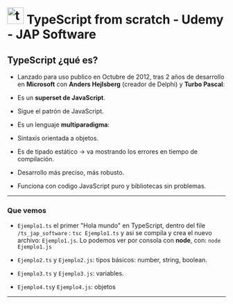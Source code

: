 # <img width="38" height="38" src="https://img.icons8.com/color/38/typescript.png" alt="typescript"/> TypeScript from scratch - Udemy - JAP Software

## TypeScript ¿qué es?

- Lanzado para uso publico en Octubre de 2012, tras 2 años de desarrollo en **Microsoft** con **Anders Hejlsberg** (creador de Delphi) y **Turbo Pascal**:

- Es un **superset de JavaScript**.

- Sigue el patrón de JavaScript.

- Es un lenguaje **multiparadigma**:

- Sintaxis orientada a objetos.

- Es de tipado estático -> va mostrando los errores en tiempo de compilación.

- Desarrollo más preciso, más robusto.

- Funciona con codigo JavaScript puro y bibliotecas sin problemas.

---

### Que vemos

- `Ejemplo1.ts` el primer "Hola mundo" en TypeScript, dentro del file `/ts_jap_software` : `tsc Ejemplo1.ts` y asi se compila y crea el nuevo archivo: `Ejemplo1.js`. Lo podemos ver por consola con **node**, con: `node Ejemplo1.js`

- `Ejemplo2.ts` y `Ejemplo2.js`: tipos básicos: number, string, boolean.

- `Ejemplo3.ts` y `Ejemplo3.js`: variables.

- `Ejemplo4.ts`y `Ejemplo4.js`: objetos

---
